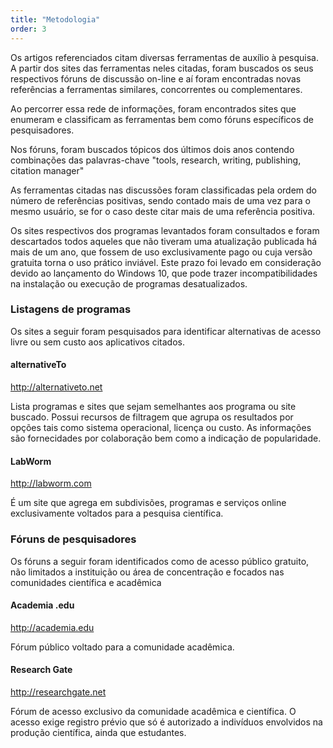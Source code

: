 ```yaml
---
title: "Metodologia"
order: 3
---
```


Os artigos referenciados citam diversas ferramentas de auxílio à pesquisa. A partir dos sites das ferramentas neles citadas, foram buscados os seus respectivos fóruns de discussão on-line e aí foram encontradas novas referências a ferramentas similares, concorrentes ou complementares.

Ao percorrer essa rede de informações, foram encontrados sites que enumeram e classificam as ferramentas bem como fóruns específicos de pesquisadores.

Nos fóruns, foram buscados tópicos dos últimos dois anos contendo combinações das palavras-chave "tools, research, writing, publishing, citation manager"

As ferramentas citadas nas discussões foram classificadas pela ordem do número de referências positivas, sendo contado mais de uma vez para o mesmo usuário, se for o caso deste citar mais de uma referência positiva.

Os sites respectivos dos programas levantados foram consultados e foram descartados todos aqueles que não tiveram uma atualização publicada há mais de um ano, que fossem de uso exclusivamente pago ou cuja versão gratuita torna o uso prático inviável. Este prazo foi levado em consideração devido ao lançamento do Windows 10, que pode trazer incompatibilidades na instalação ou execução de programas desatualizados.

### Listagens de programas

Os sites a seguir foram pesquisados para identificar alternativas de acesso livre ou sem custo aos aplicativos citados.

#### alternativeTo

http://alternativeto.net

Lista programas e sites que sejam semelhantes aos programa ou site buscado. Possui recursos de filtragem que agrupa os resultados por opções tais como sistema operacional, licença ou custo. As informações são fornecidades por colaboração bem como a indicação de popularidade.

#### LabWorm

http://labworm.com

É um site que agrega em subdivisões, programas e serviços online exclusivamente voltados para a pesquisa científica.

### Fóruns de pesquisadores

Os fóruns a seguir foram identificados como de acesso público gratuito, não limitados a instituição ou área de concentração e focados nas comunidades científica e acadêmica

#### Academia .edu

http://academia.edu

Fórum público voltado para a comunidade acadêmica.

#### Research Gate

http://researchgate.net

Fórum de acesso exclusivo da comunidade acadêmica e científica. O acesso exige registro prévio que só é autorizado a indivíduos envolvidos na produção científica, ainda que estudantes.
